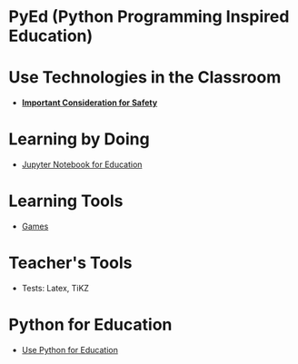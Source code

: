 # PyEd (Python Programming Inspired Education)


# Use Technologies in the Classroom

* **[Important Consideration for Safety](classroom/eSafe.md)**

# Learning by Doing

* [Jupyter Notebook for Education](jupyter/Jupyter_Education.md)

# Learning Tools

* [Games](games/games.md)

# Teacher's Tools

* Tests: Latex, TiKZ

# Python for Education

* [Use Python for Education](python/python.md)
